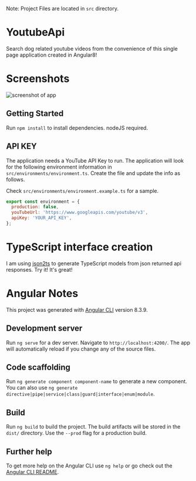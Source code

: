 Note: Project Files are located in `src` directory.

# YoutubeApi

Search dog related youtube videos from the convenience of this single page application created in Angular8!

# Screenshots

<img src="https://raw.githubusercontent.com/mushfiq814/youtube-data-api-dogVids/master/src/assets/screens/main-wide.png" alt="screenshot of app">

## Getting Started

Run `npm install` to install dependencies. nodeJS required.

## API KEY

The application needs a YouTube API Key to run. The application will look for the following environment information in `src/environments/environment.ts`. Create the file and update the info as follows. 

Check `src/environments/environment.example.ts` for a sample.

```javascript
export const environment = {
  production: false,
  youTubeUrl: 'https://www.googleapis.com/youtube/v3',
  apiKey: 'YOUR_API_KEY',
};
```

# TypeScript interface creation

I am using [json2ts](http://www.json2ts.com/) to generate TypeScript models from json returned api responses. Try it! It's great!


# Angular Notes

This project was generated with [Angular CLI](https://github.com/angular/angular-cli) version 8.3.9.

## Development server

Run `ng serve` for a dev server. Navigate to `http://localhost:4200/`. The app will automatically reload if you change any of the source files.

## Code scaffolding

Run `ng generate component component-name` to generate a new component. You can also use `ng generate directive|pipe|service|class|guard|interface|enum|module`.

## Build

Run `ng build` to build the project. The build artifacts will be stored in the `dist/` directory. Use the `--prod` flag for a production build.

## Further help

To get more help on the Angular CLI use `ng help` or go check out the [Angular CLI README](https://github.com/angular/angular-cli/blob/master/README.md).
